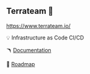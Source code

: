 ## Terrateam 👋

https://www.terrateam.io/

💡 Infrastructure as Code CI/CD

🪃 [Documentation](https://docs.terrateam.io/)

🐙 [Roadmap](https://github.com/orgs/terrateamio/projects/2)
